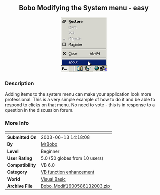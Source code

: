 ﻿<div align="center">

## Bobo Modifying the System menu \- easy

<img src="PIC20036131417485280.gif">
</div>

### Description

Adding items to the system menu can make your application look more professional. This is a very simple example of how to do it and be able to respond to clicks on that menu. No need to vote - this is in response to a question in the discussion forum.
 
### More Info
 


<span>             |<span>
---                |---
**Submitted On**   |2003-06-13 14:18:08
**By**             |[MrBobo](https://github.com/Planet-Source-Code/PSCIndex/blob/master/ByAuthor/mrbobo.md)
**Level**          |Beginner
**User Rating**    |5.0 (50 globes from 10 users)
**Compatibility**  |VB 6\.0
**Category**       |[VB function enhancement](https://github.com/Planet-Source-Code/PSCIndex/blob/master/ByCategory/vb-function-enhancement__1-25.md)
**World**          |[Visual Basic](https://github.com/Planet-Source-Code/PSCIndex/blob/master/ByWorld/visual-basic.md)
**Archive File**   |[Bobo\_Modif1600586132003\.zip](https://github.com/Planet-Source-Code/mrbobo-bobo-modifying-the-system-menu-easy__1-46157/archive/master.zip)









